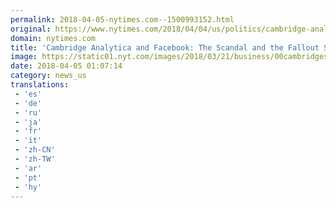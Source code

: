```yaml
---
permalink: 2018-04-05-nytimes.com--1500993152.html
original: https://www.nytimes.com/2018/04/04/us/politics/cambridge-analytica-scandal-fallout.html?partner=rss&amp;emc=rss
domain: nytimes.com
title: 'Cambridge Analytica and Facebook: The Scandal and the Fallout So Far'
image: https://static01.nyt.com/images/2018/03/21/business/00cambridgestory6/merlin_135756423_8ac3aeb6-7781-4912-b9e5-fd7210e35170-mediumThreeByTwo440.jpg
date: 2018-04-05 01:07:14
category: news_us
translations: 
 - 'es'
 - 'de'
 - 'ru'
 - 'ja'
 - 'fr'
 - 'it'
 - 'zh-CN'
 - 'zh-TW'
 - 'ar'
 - 'pt'
 - 'hy'
---
```


